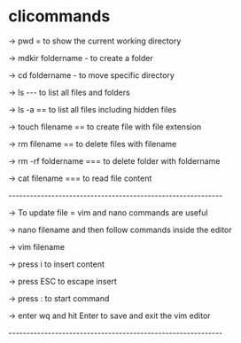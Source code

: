 # clicommands

 <p>-> pwd = to show the current working directory 
 <p>->  mdkir foldername - to create a folder
 <p>-> cd foldername - to move specific directory
 <p>-> ls --- to list all files and folders
 <p>-> ls -a == to list all files including hidden files
<p>-> touch filename  == to create file with file extension
<p>-> rm filename   == to delete files with filename
<p>-> rm -rf foldername === to delete folder with foldername
<p>-> cat filename    === to read file content
<p>------------------------------------------------------------
<p>-> To update file = vim and nano commands are useful
<p>-> nano filename and then follow commands inside the editor
<p>-> vim filename
<p>-> press i to insert content
<p>-> press ESC to escape insert 
<p>-> press : to start command
<p>-> enter wq and hit Enter to save and exit the vim editor
<p>------------------------------------------------------------
